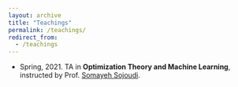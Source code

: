 ```yaml
---
layout: archive
title: "Teachings"
permalink: /teachings/
redirect_from:
  - /teachings
---
```




- Spring, 2021. TA in **Optimization Theory and Machine Learning**, instructed by Prof. [Somayeh Sojoudi](https://people.eecs.berkeley.edu/~sojoudi/).

